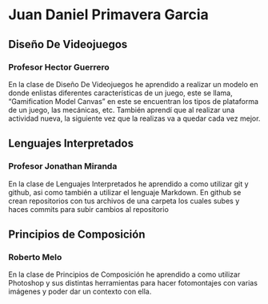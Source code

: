 # Juan Daniel Primavera Garcia


## Diseño De Videojuegos
### Profesor Hector Guerrero

En la clase de Diseño De Videojuegos he aprendido a realizar un modelo en donde enlistas diferentes características de un juego, este se llama, “Gamification Model Canvas” en este se encuentran los tipos de plataforma de un juego, las mecánicas, etc. También aprendí que al realizar una actividad nueva, la siguiente vez que la realizas va a quedar cada vez mejor.

## Lenguajes Interpretados
### Profesor Jonathan Miranda

En la clase de Lenguajes Interpretados he aprendido a como utilizar git y github, asi como también a utilizar el lenguaje Markdown. En github se crean repositorios con tus archivos de una carpeta los cuales subes y haces commits para subir cambios al repositorio


## Principios de Composición 
### Roberto Melo


En la clase de Principios de Composición he aprendido a como utilizar Photoshop y sus distintas herramientas para hacer fotomontajes con varias imágenes y poder dar un contexto con ella.

